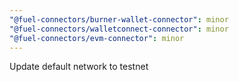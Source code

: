 ```yaml
---
"@fuel-connectors/burner-wallet-connector": minor
"@fuel-connectors/walletconnect-connector": minor
"@fuel-connectors/evm-connector": minor
---
```


Update default network to testnet
